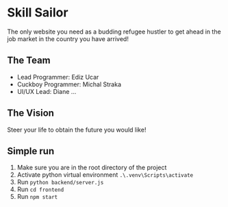 # Skill Sailor
The only website you need as a budding refugee hustler to get ahead in the job market in the country you have arrived!


## The Team
- Lead Programmer: Ediz Ucar
- Cuckboy Programmer: Michal Straka
- UI/UX Lead: Diane ...

## The Vision
Steer your life to obtain the future you would like!

## Simple run
1. Make sure you are in the root directory of the project
2. Activate python virtual environment `.\.venv\Scripts\activate`
2. Run `python backend/server.js`
3. Run `cd frontend`
4. Run `npm start`
